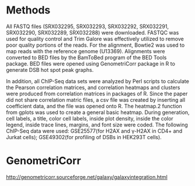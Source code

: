 # Methods

All FASTQ files (SRX032295, SRX032293, SRX032292, SRX032291, SRX032290, SRX032289, SRX032288) were downloaded. FASTQC was used for quality control and Trim Galore was effectively utilized to remove poor quality portions of the reads. For the alignment, Bowtie2 was used to map reads with the reference genome (U13369). Alignments were converted to BED files by the BamToBed program of the BED Tools package. BED files were opened using GenometriCorr package in R to generate DSB hot spot peak graphs. 

In addition, all ChIP-Seq data sets were analyzed by Perl scripts to calculate the Pearson correlation matrices, and correlation heatmaps and clusters were produced from correlation matrices in packages of R. Since the paper did not share correlation matric files, a csv file was created by inserting all coefficient data, and the file was opened onto R. The heatmap.2 function from gplots was used to create a general basic heatmap. During generation, cell labels, a title, color cell labels, inside plot density, inside the color legend, inside trace lines, margins, and font size were coded. The following ChIP-Seq data were used: GSE25577(for H2AX and γ-H2AX in CD4+ and Jurkat cells); GSE49302(for profiling of DSBs in HEK293T cells).

# GenometriCorr
http://genometricorr.sourceforge.net/galaxy/galaxyintegration.html
